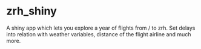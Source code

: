 # zrh_shiny
A shiny app which lets you explore a year of flights from / to zrh. Set delays into relation with weather variables, distance of the flight airline and much more.
